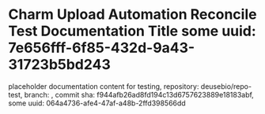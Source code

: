 # Charm Upload Automation Reconcile Test Documentation Title some uuid: 7e656fff-6f85-432d-9a43-31723b5bd243
 placeholder documentation content for testing,  repository: deusebio/repo-test,  branch: ,  commit sha: f944afb26ad8fd194c13d6757623889e18183abf,  some uuid: 064a4736-afe4-47af-a48b-2ffd398566dd
